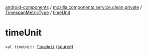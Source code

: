 [android-components](../../index.md) / [mozilla.components.service.glean.private](../index.md) / [TimespanMetricType](index.md) / [timeUnit](./time-unit.md)

# timeUnit

`val timeUnit: `[`TimeUnit`](../-time-unit/index.md) [(source)](https://github.com/mozilla-mobile/android-components/blob/master/components/service/glean/src/main/java/mozilla/components/service/glean/private/TimespanMetricType.kt#L27)